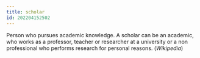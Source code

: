 ```yaml
---
title: scholar
id: 202204152502
---
```


Person who pursues academic knowledge. A scholar can be an academic, who works as a professor, teacher or researcher at a university or a non professional who performs research for personal reasons. (*Wikipedia*)
